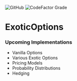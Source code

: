 ![GitHub](https://img.shields.io/github/license/MetalFanatic/ExoticOptions)    ![CodeFactor Grade](https://img.shields.io/codefactor/grade/github/MetalFanatic/ExoticOptions/main)

# ExoticOptions

### Upcoming Implementations

- Vanilla Options
- Various Exotic Options
- Pricing Models
- Probability Distributions
- Hedging
